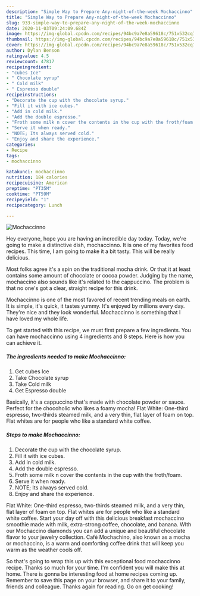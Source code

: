 ```yaml
---
description: "Simple Way to Prepare Any-night-of-the-week Mochaccinno"
title: "Simple Way to Prepare Any-night-of-the-week Mochaccinno"
slug: 933-simple-way-to-prepare-any-night-of-the-week-mochaccinno
date: 2020-11-03T09:24:09.684Z
image: https://img-global.cpcdn.com/recipes/94bc9a7e8a59618c/751x532cq70/mochaccinno-recipe-main-photo.jpg
thumbnail: https://img-global.cpcdn.com/recipes/94bc9a7e8a59618c/751x532cq70/mochaccinno-recipe-main-photo.jpg
cover: https://img-global.cpcdn.com/recipes/94bc9a7e8a59618c/751x532cq70/mochaccinno-recipe-main-photo.jpg
author: Dylan Benson
ratingvalue: 4.5
reviewcount: 47817
recipeingredient:
- "cubes Ice"
- " Chocolate syrup"
- " Cold milk"
- " Espresso double"
recipeinstructions:
- "Decorate the cup with the chocolate syrup."
- "Fill it with ice cubes."
- "Add in cold milk."
- "Add the double espresso."
- "Froth some milk n cover the contents in the cup with the froth/foam."
- "Serve it when ready."
- "NOTE; Its always served cold."
- "Enjoy and share the experience."
categories:
- Recipe
tags:
- mochaccinno

katakunci: mochaccinno 
nutrition: 184 calories
recipecuisine: American
preptime: "PT35M"
cooktime: "PT59M"
recipeyield: "1"
recipecategory: Lunch

---
```



![Mochaccinno](https://img-global.cpcdn.com/recipes/94bc9a7e8a59618c/751x532cq70/mochaccinno-recipe-main-photo.jpg)

Hey everyone, hope you are having an incredible day today. Today, we're going to make a distinctive dish, mochaccinno. It is one of my favorites food recipes. This time, I am going to make it a bit tasty. This will be really delicious.

Most folks agree it&#39;s a spin on the traditional mocha drink. Or that it at least contains some amount of chocolate or cocoa powder. Judging by the name, mochaccino also sounds like it&#39;s related to the cappuccino. The problem is that no one&#39;s got a clear, straight recipe for this drink.

Mochaccinno is one of the most favored of recent trending meals on earth. It is simple, it's quick, it tastes yummy. It's enjoyed by millions every day. They're nice and they look wonderful. Mochaccinno is something that I have loved my whole life.


To get started with this recipe, we must first prepare a few ingredients. You can have mochaccinno using 4 ingredients and 8 steps. Here is how you can achieve it.

<!--inarticleads1-->

##### The ingredients needed to make Mochaccinno:

1. Get cubes Ice
1. Take  Chocolate syrup
1. Take  Cold milk
1. Get  Espresso double


Basically, it&#39;s a cappuccino that&#39;s made with chocolate powder or sauce. Perfect for the chocoholic who likes a foamy mocha! Flat White: One-third espresso, two-thirds steamed milk, and a very thin, flat layer of foam on top. Flat whites are for people who like a standard white coffee. 

<!--inarticleads2-->

##### Steps to make Mochaccinno:

1. Decorate the cup with the chocolate syrup.
1. Fill it with ice cubes.
1. Add in cold milk.
1. Add the double espresso.
1. Froth some milk n cover the contents in the cup with the froth/foam.
1. Serve it when ready.
1. NOTE; Its always served cold.
1. Enjoy and share the experience.


Flat White: One-third espresso, two-thirds steamed milk, and a very thin, flat layer of foam on top. Flat whites are for people who like a standard white coffee. Start your day off with this delicious breakfast mochaccino smoothie made with milk, extra-strong coffee, chocolate, and banana. WIth our Mochaccino diamonds you can add a unique and beautiful chocolate flavor to your jewelry collection. Café Mochachino, also known as a mocha or mochaccino, is a warm and comforting coffee drink that will keep you warm as the weather cools off. 

So that's going to wrap this up with this exceptional food mochaccinno recipe. Thanks so much for your time. I'm confident you will make this at home. There is gonna be interesting food at home recipes coming up. Remember to save this page on your browser, and share it to your family, friends and colleague. Thanks again for reading. Go on get cooking!
